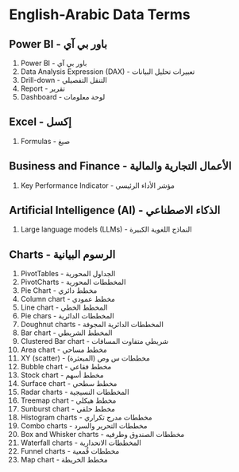 # English-Arabic Data Terms

## Power BI - باور بي آي
1. Power BI - باور بي آي
1. Data Analysis Expression (DAX) - تعبيرات تحليل البيانات
1. Drill-down - التنقل التفصيلي
1. Report - تقرير
1. Dashboard - لوحة معلومات

## Excel - إكسل
1. Formulas - صيغ

## Business and Finance - الأعمال التجارية والمالية 
1. Key Performance Indicator - مؤشر الأداء الرئيسي


## Artificial Intelligence (AI) - الذكاء الاصطناعي
1. Large language models (LLMs) - النماذج اللغوية الكبيرة

## Charts - الرسوم البيانية
1. PivotTables - الجداول المحورية
1. PivotCharts - المخططات المحورية
1. Pie Chart - مخطط دائري
1. Column chart - مخطط عمودي
1. Line chart - المخطط الخطي
1. Pie chars - المخططات الدائرية
1. Doughnut charts - المخططات الدائرية المجوفة
1. Bar chart - المخطط الشريطي
1. Clustered Bar chart - شريطي متفاوت المسافات
1. Area chart - مخطط مساحي
1. XY (scatter) - مخططات س وص (المبعثرة) 
1. Bubble chart - مخطط فقاعي
1. Stock chart - مخطط أسهم
1. Surface chart - مخطط سطحي
1. Radar charts - المخططات النسيجية
1. Treemap chart - مخطط هيكلي
1. Sunburst chart - مخطط حلقي
1. Histogram charts - مخططات مدرج تكراري
1. Combo charts - مخططات التحرير والسرد
1. Box and Whisker charts - مخططات الصندوق وطرفيه
1. Waterfall charts - المخططات الانحدارية
1. Funnel charts - مخططات قُمعية
1. Map chart - مخطط الخريطة
